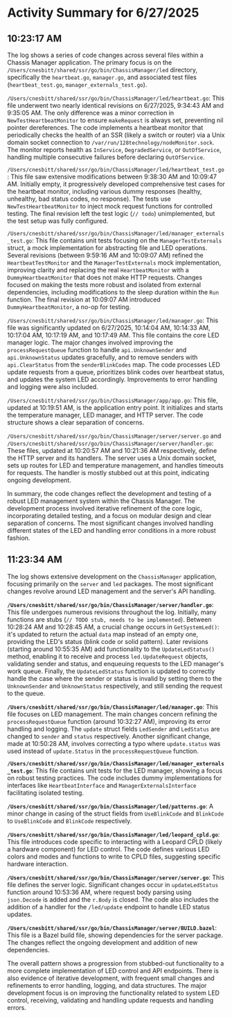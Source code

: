 # Activity Summary for 6/27/2025

## 10:23:17 AM
The log shows a series of code changes across several files within a Chassis Manager application.  The primary focus is on the `/Users/cnesbitt/shared/ssr/go/bin/ChassisManager/led` directory, specifically the `heartbeat.go`, `manager.go`, and associated test files (`heartbeat_test.go`, `manager_externals_test.go`).

`/Users/cnesbitt/shared/ssr/go/bin/ChassisManager/led/heartbeat.go`: This file underwent two nearly identical revisions on 6/27/2025, 9:34:43 AM and 9:35:05 AM. The only difference was a minor correction in `NewTestHeartbeatMonitor` to ensure `makeRequest` is always set, preventing nil pointer dereferences.  The code implements a heartbeat monitor that periodically checks the health of an SSR (likely a switch or router) via a Unix domain socket connection to `/var/run/128technology/nodeMonitor.sock`. The monitor reports health as `InService`, `DegradedService`, or `OutOfService`, handling multiple consecutive failures before declaring `OutOfService`.

`/Users/cnesbitt/shared/ssr/go/bin/ChassisManager/led/heartbeat_test.go`: This file saw extensive modifications between 9:38:30 AM and 10:09:47 AM.  Initially empty, it progressively developed comprehensive test cases for the heartbeat monitor, including various dummy responses (healthy, unhealthy, bad status codes, no response). The tests use `NewTestHeartbeatMonitor` to inject mock request functions for controlled testing.  The final revision left the test logic (`// todo`) unimplemented, but the test setup was fully configured.

`/Users/cnesbitt/shared/ssr/go/bin/ChassisManager/led/manager_externals_test.go`: This file contains unit tests focusing on the `ManagerTestExternals` struct, a mock implementation for abstracting file and LED operations.  Several revisions (between 9:59:16 AM and 10:09:07 AM) refined the `HeartbeatTestMonitor` and the `ManagerTestExternals` mock implementation, improving clarity and replacing the real `HeartbeatMonitor` with a `DummyHeartbeatMonitor` that does not make HTTP requests.  Changes focused on making the tests more robust and isolated from external dependencies, including modifications to the sleep duration within the `Run` function.  The final revision at 10:09:07 AM introduced `DummyHeartbeatMonitor`, a no-op for testing.

`/Users/cnesbitt/shared/ssr/go/bin/ChassisManager/led/manager.go`:  This file was significantly updated on 6/27/2025, 10:14:04 AM, 10:14:33 AM, 10:17:04 AM, 10:17:19 AM, and 10:17:49 AM. This file contains the core LED manager logic. The major changes involved improving the `processRequestQueue` function to handle `api.UnknownSender` and `api.UnknownStatus` updates gracefully, and to remove senders with `api.ClearStatus` from the `senderBlinkCodes` map.  The code processes LED update requests from a queue, prioritizes blink codes over heartbeat status, and updates the system LED accordingly.   Improvements to error handling and logging were also included.

`/Users/cnesbitt/shared/ssr/go/bin/ChassisManager/app/app.go`: This file, updated at 10:19:51 AM, is the application entry point. It initializes and starts the temperature manager, LED manager, and HTTP server.  The code structure shows a clear separation of concerns.

`/Users/cnesbitt/shared/ssr/go/bin/ChassisManager/server/server.go` and `/Users/cnesbitt/shared/ssr/go/bin/ChassisManager/server/handler.go`: These files, updated at 10:20:57 AM and 10:21:36 AM respectively, define the HTTP server and its handlers. The server uses a Unix domain socket, sets up routes for LED and temperature management, and handles timeouts for requests. The handler is mostly stubbed out at this point, indicating ongoing development.


In summary, the code changes reflect the development and testing of a robust LED management system within the Chassis Manager.  The development process involved iterative refinement of the core logic, incorporating detailed testing, and a focus on modular design and clear separation of concerns.  The most significant changes involved handling different states of the LED and handling error conditions in a more robust fashion.


## 11:23:34 AM
The log shows extensive development on the `ChassisManager` application, focusing primarily on the `server` and `led` packages.  The most significant changes revolve around LED management and the server's API handling.

**`/Users/cnesbitt/shared/ssr/go/bin/ChassisManager/server/handler.go`**: This file undergoes numerous revisions throughout the log.  Initially, many functions are stubs (`// TODO stub, needs to be implemented`).  Between 10:28:24 AM and 10:28:45 AM, a crucial change occurs in `GetSystemLed()`:  it's updated to return the actual `data` map instead of an empty one, providing the LED's status (blink code or solid pattern).  Later revisions (starting around 10:55:35 AM) add functionality to the `UpdateLedStatus()` method, enabling it to receive and process `led.UpdateRequest` objects, validating sender and status, and enqueuing requests to the LED manager's work queue.  Finally, the  `UpdateLedStatus` function is updated to correctly handle the case where the sender or status is invalid by setting them to the `UnknownSender` and `UnknownStatus` respectively, and still sending the request to the queue.

**`/Users/cnesbitt/shared/ssr/go/bin/ChassisManager/led/manager.go`**:  This file focuses on LED management.  The main changes concern refining the `processRequestQueue` function (around 10:32:27 AM), improving its error handling and logging. The `update` struct fields `LedSender` and `LedStatus` are changed to `sender` and `status` respectively.  Another significant change, made at 10:50:28 AM, involves correcting a typo where `update.status` was used instead of `update.Status` in the `processRequestQueue` function.

**`/Users/cnesbitt/shared/ssr/go/bin/ChassisManager/led/manager_externals_test.go`**: This file contains unit tests for the LED manager, showing a focus on robust testing practices.  The code includes dummy implementations for interfaces like `HeartbeatInterface` and `ManagerExternalsInterface` facilitating isolated testing.

**`/Users/cnesbitt/shared/ssr/go/bin/ChassisManager/led/patterns.go`**: A minor change in casing of the struct fields from `UseBlinkCode` and `BlinkCode` to `UseBlinkCode` and `BlinkCode` respectively.

**`/Users/cnesbitt/shared/ssr/go/bin/ChassisManager/led/leopard_cpld.go`**: This file introduces code specific to interacting with a Leopard CPLD (likely a hardware component) for LED control.  The code defines various LED colors and modes and functions to write to CPLD files, suggesting specific hardware interaction.

**`/Users/cnesbitt/shared/ssr/go/bin/ChassisManager/server/server.go`**:  This file defines the server logic.  Significant changes occur in `updateLedStatus` function around 10:53:36 AM, where request body parsing using `json.Decode` is added and the `r.Body` is closed. The code also includes the addition of a handler for the  `/led/update` endpoint to handle LED status updates.


**`/Users/cnesbitt/shared/ssr/go/bin/ChassisManager/server/BUILD.bazel`**: This file is a Bazel build file, showing dependencies for the server package.  The changes reflect the ongoing development and addition of new dependencies.

The overall pattern shows a progression from stubbed-out functionality to a more complete implementation of LED control and API endpoints.  There is also evidence of iterative development, with frequent small changes and refinements to error handling, logging, and data structures. The major development focus is on improving the functionality related to system LED control, receiving, validating and handling update requests and handling errors.
